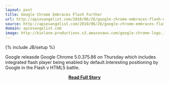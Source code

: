 ```yaml
---
layout: post
title: Google Chrome Embraces Flash Further
url: http://apievangelist.com/2010/06/26/google-chrome-embraces-flash-even-more/
source: http://apievangelist.com/2010/06/26/google-chrome-embraces-flash-even-more/
domain: apievangelist.com
image: http://kinlane-productions.s3.amazonaws.com/google-chrome-logo.jpg
---
```

{% include JB/setup %}<p>Google releasde Google Chrome 5.0.375.86 on Thursday which includes integrated flash player being enabled by default.Interesting positioning by Google in the Flash v HTML5 battle.</p>
<center><p><a href="http://apievangelist.com/2010/06/26/google-chrome-embraces-flash-even-more/" style='padding:25px; font-sze:18px; font-weight: bold;'>Read Full Story</a></p></center>
